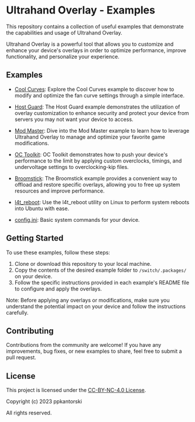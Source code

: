 # Ultrahand Overlay - Examples

This repository contains a collection of useful examples that demonstrate the capabilities and usage of Ultrahand Overlay.

Ultrahand Overlay is a powerful tool that allows you to customize and enhance your device's overlays in order to optimize performance, improve functionality, and personalize your experience.

## Examples

- [Cool Curves](Cool%20Curves/README.md): Explore the Cool Curves example to discover how to modify and optimize the fan curve settings through a simple interface.

- [Host Guard](Host%20Guard/README.md): The Host Guard example demonstrates the utilization of overlay customization to enhance security and protect your device from servers you may not want your device to access.

- [Mod Master](Mod%20Master/README.md): Dive into the Mod Master example to learn how to leverage Ultrahand Overlay to manage and optimize your favorite game modifications.

- [OC Toolkit](OC%20Toolkit/README.md): OC Toolkit demonstrates how to push your device's performance to the limit by applying custom overclocks, timings, and undervoltage settings to overclocking-kip files.

- [Broomstick](Broomstick/README.md): The Broomstick example provides a convenient way to offload and restore specific overlays, allowing you to free up system resources and improve performance.

- [l4t_reboot](l4t_reboot/README.md): Use the l4t_reboot utility on Linux to perform system reboots into Ubuntu with ease.

- [config.ini](https://github.com/ppkantorski/Ultrahand-Overlay/blob/main/examples/config.ini): Basic system commands for your device.

## Getting Started

To use these examples, follow these steps:

1. Clone or download this repository to your local machine.
2. Copy the contents of the desired example folder to `/switch/.packages/` on your device.
3. Follow the specific instructions provided in each example's README file to configure and apply the overlays.

Note: Before applying any overlays or modifications, make sure you understand the potential impact on your device and follow the instructions carefully.

## Contributing

Contributions from the community are welcome! If you have any improvements, bug fixes, or new examples to share, feel free to submit a pull request.

## License

This project is licensed under the [CC-BY-NC-4.0 License](LICENSE).

Copyright (c) 2023 ppkantorski

All rights reserved.
